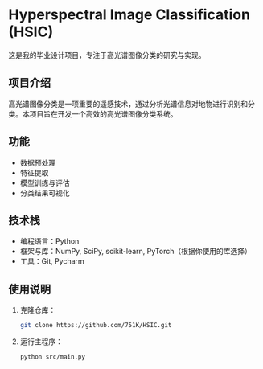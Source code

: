 # Hyperspectral Image Classification (HSIC)

这是我的毕业设计项目，专注于高光谱图像分类的研究与实现。

## 项目介绍

高光谱图像分类是一项重要的遥感技术，通过分析光谱信息对地物进行识别和分类。本项目旨在开发一个高效的高光谱图像分类系统。

## 功能

- 数据预处理
- 特征提取
- 模型训练与评估
- 分类结果可视化

## 技术栈

- 编程语言：Python
- 框架与库：NumPy, SciPy, scikit-learn, PyTorch（根据你使用的库选择）
- 工具：Git, Pycharm

## 使用说明

1. 克隆仓库：

   ```bash
   git clone https://github.com/751K/HSIC.git
    ```

2. 运行主程序：

   ```bash
   python src/main.py